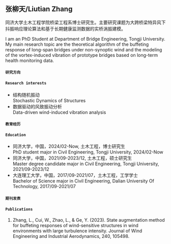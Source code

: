 ## 张柳天/Liutian Zhang
同济大学土木工程学院桥梁工程系博士研究生。主要研究课题为大跨桥梁特异风下抖振响应理论算法和基于长期健康监测数据的实桥涡振建模。

I am an PhD Student at Department of Bridge Engineering, Tongji University. My main research topic are the theoretical algorithm of the buffeting response of long-span bridges under non-synoptic wind and the modeling of the vortex-induced vibration of prototype bridges based on long-term health monitoring data.


#### `研究方向`
#### `Research interests`
- 结构随机振动 <br />
  Stochastic Dynamics of Structures
- 数据驱动的风致振动分析 <br />
  Data-driven wind-induced vibration analysis


#### `教育经历`
#### `Education`
- 同济大学，中国，2024/02-Now, 土木工程，博士研究生  <br />
  PhD student major in Civil Engineering, Tongji University, 2024/02-Now  <br />
- 同济大学，中国，2021/09-2023/12, 土木工程，硕士研究生  <br />
  Master degree candidate major in Civil Engineering, Tongji University, 2021/09-2023/12  <br />
- 大连理工大学，中国，2017/09-2021/07，土木工程，工学学士  <br />
  Bachelor of Science major in Civil Engineering, Dalian University Of Technology, 2017/09-2021/07  <br />

#### `期刊发表`
#### `Publications`
  1. Zhang, L., Cui, W., Zhao, L., & Ge, Y. (2023). State augmentation method for buffeting responses of wind-sensitive structures in wind environments with large turbulence intensity. Journal of Wind Engineering and Industrial Aerodynamics, 240, 105498.